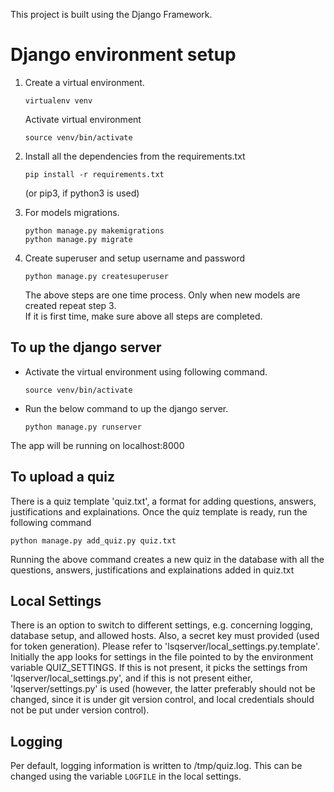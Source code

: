 This project is built using the Django Framework.
# Django environment setup

1. Create a virtual environment. 
    ```
    virtualenv venv
    ```
    
    Activate virtual environment
    ```
    source venv/bin/activate
    ```

2. Install all the dependencies from the requirements.txt
    ```
    pip install -r requirements.txt
    ```
    (or pip3, if python3 is used)

3. For models migrations.

    ```
    python manage.py makemigrations
    python manage.py migrate
    ```

4. Create superuser and setup username and password

    ```
    python manage.py createsuperuser
    ```

    The above steps are one time process. Only when new models are created repeat step 3.  
    If it is first time, make sure above all steps are completed.

## To up the django server

- Activate the virtual environment using following command.
    ```
    source venv/bin/activate
    ```
  
- Run the below command to up the django server.

    `python manage.py runserver`

 The app will be running on localhost:8000

## To upload a quiz

There is a quiz template 'quiz.txt', a format for adding questions, answers, justifications and explainations.
Once the quiz template is ready, run the following command
```
python manage.py add_quiz.py quiz.txt
```
Running the above command creates a new quiz in the database with all the questions, answers, justifications and explainations added in quiz.txt

## Local Settings

There is an option to switch to different settings, e.g. concerning logging, database setup, and allowed hosts. Also, a secret key must provided (used for token generation). Please refer to 'lsqserver/local_settings.py.template'.  
Initially the app looks for settings in the file pointed to by the environment variable QUIZ_SETTINGS. If this is not present, it picks the settings from 'lqserver/local_settings.py', and if this is not present either, 'lqserver/settings.py' is used (however, the latter preferably should not be changed, since it is under git version control, and local credentials should not be put under version control).

## Logging

Per default, logging information is written to /tmp/quiz.log. This can be changed using the variable `LOGFILE` in the local settings.


